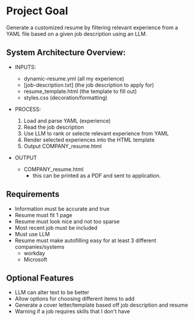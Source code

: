 # Project Goal

Generate a customized resume by filtering relevant experience from a YAML file based on a given job description using an LLM.

## System Architecture Overview:

- INPUTS:

  - dynamic-resume.yml (all my experience)
  - [job-description.txt] (the job description to apply for)
  - resume_template.html (the template to fill out)
  - styles.css (decoration/formatting)

- PROCESS:

  1. Load and parse YAML (experience)
  2. Read the job description
  3. Use LLM to rank or selecte relevant experience from YAML
  4. Render selected experiences into the HTML template
  5. Output COMPANY_resume.html

- OUTPUT
  - COMPANY_resume.html
    - this can be printed as a PDF and sent to application.

## Requirements

- Information must be accurate and true
- Resume must fit 1 page
- Resume must look nice and not too sparse
- Most recent job must be included
- Must use LLM
- Resume must make autofilling easy for at least 3 different companies/systems
  - workday
  - Microsoft

## Optional Features

- LLM can alter text to be better
- Allow options for choosing different items to add
- Generate a cover letter/template based off job description and resume
- Warning if a job requires skills that I don't have
